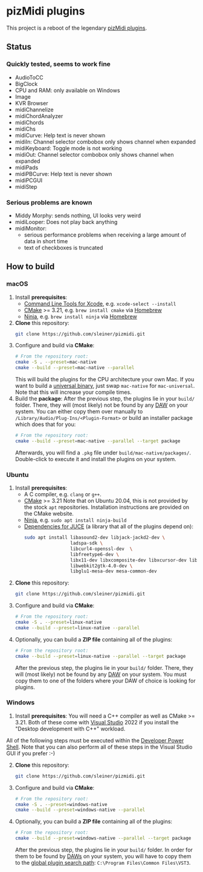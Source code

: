 # pizMidi plugins

This project is a reboot of the legendary [pizMidi plugins](https://web.archive.org/web/20180218071308/http://thepiz.org/plugins/).

## Status

### Quickly tested, seems to work fine

-   AudioToCC
-   BigClock
-   CPU and RAM: only available on Windows
-   Image
-   KVR Browser
-   midiChannelize
-   midiChordAnalyzer
-   midiChords
-   midiChs
-   midiCurve: Help text is never shown
-   midiIn: Channel selector combobox only shows channel when expanded
-   midiKeyboard: Toggle mode is not working
-   midiOut: Channel selector combobox only shows channel when expanded
-   midiPads
-   midiPBCurve: Help text is never shown
-   midiPCGUI
-   midiStep

### Serious problems are known

-   Middy Morphy: sends nothing, UI looks very weird
-   midiLooper: Does not play back anything
-   midiMonitor:
    -   serious performance problems when receiving a large amount of data in short time
    -   text of checkboxes is truncated

## How to build

### macOS

1. Install **prerequisites**:
    - [Command Line Tools for Xcode](https://developer.apple.com/xcode/resources/), e.g. `xcode-select --install`
    - [CMake](https://cmake.org) >= 3.21, e.g. `brew install cmake` via [Homebrew](https://brew.sh)
    - [Ninja](https://ninja-build.org), e.g. `brew install ninja` via [Homebrew](https://brew.sh)
2. **Clone** this repository:
    ```bash
    git clone https://github.com/sleiner/pizmidi.git
    ```
3. Configure and build via **CMake**:
    ```bash
    # From the repository root:
    cmake -S . --preset=mac-native
    cmake --build --preset=mac-native --parallel
    ```
    This will build the plugins for the CPU architecture your own Mac.
    If you want to build a [universal binary](https://developer.apple.com/documentation/apple-silicon/building-a-universal-macos-binary), just swap `mac-native` for `mac-universal`.
    Note that this will increase your compile times.
4. Build the **package**:
   After the previous step, the plugins lie in your `build/` folder.
   There, they will (most likely) not be found by any [DAW](https://en.wikipedia.org/wiki/Digital_audio_workstation) on your system.
   You can either copy them over manually to `/Library/Audio/Plug-Ins/<Plugin-Format>` or build an installer package which does that for you:
    ```bash
    # From the repository root:
    cmake --build --preset=mac-native --parallel --target package
    ```
    Afterwards, you will find a `.pkg` file under `build/mac-native/packages/`.
    Double-click to execute it and install the plugins on your system.

### Ubuntu

1. Install **prerequisites**:
    - A C compiler, e.g. `clang` or `g++`.
    - [CMake](https://cmake.org) >= 3.21
      Note that on Ubuntu 20.04, this is not provided by the stock `apt` repositories.
      Installation instructions are provided on the CMake website.
    - [Ninja](https://ninja-build.org), e.g. `sudo apt install ninja-build`
    - [Dependencies for JUCE](https://github.com/juce-framework/JUCE/blob/master/docs/Linux%20Dependencies.md) (a library that all of the plugins depend on):
        ```bash
        sudo apt install libasound2-dev libjack-jackd2-dev \
                         ladspa-sdk \
                         libcurl4-openssl-dev  \
                         libfreetype6-dev \
                         libx11-dev libxcomposite-dev libxcursor-dev libxcursor-dev libxext-dev libxinerama-dev libxrandr-dev libxrender-dev \
                         libwebkit2gtk-4.0-dev \
                         libglu1-mesa-dev mesa-common-dev
        ```
2. **Clone** this repository:
    ```bash
    git clone https://github.com/sleiner/pizmidi.git
    ```
3. Configure and build via **CMake**:
    ```bash
    # From the repository root:
    cmake -S . --preset=linux-native
    cmake --build --preset=linux-native --parallel
    ```
4. Optionally, you can build a **ZIP file** containing all of the plugins:
    ```bash
    # From the repository root:
    cmake --build --preset=linux-native --parallel --target package
    ```
    After the previous step, the plugins lie in your `build/` folder.
    There, they will (most likely) not be found by any [DAW](https://en.wikipedia.org/wiki/Digital_audio_workstation) on your system.
    You must copy them to one of the folders where your DAW of choice is looking for plugins.

### Windows

1. Install **prerequisites**:
   You will need a C++ compiler as well as CMake >= 3.21.
   Both of these come with [Visual Studio](https://visualstudio.microsoft.com/) 2022 if you install the "Desktop development with C++" workload.

All of the following steps must be executed within the [Developer Power Shell](https://docs.microsoft.com/en-us/visualstudio/ide/reference/command-prompt-powershell).
Note that you can also perform all of these steps in the Visual Studio GUI if you prefer :-)

2. **Clone** this repository:
    ```bash
    git clone https://github.com/sleiner/pizmidi.git
    ```
3. Configure and build via **CMake**:
    ```bash
    # From the repository root:
    cmake -S . --preset=windows-native
    cmake --build --preset=windows-native --parallel
    ```
4. Optionally, you can build a **ZIP file** containing all of the plugins:
    ```bash
    # From the repository root:
    cmake --build --preset=windows-native --parallel --target package
    ```
    After the previous step, the plugins lie in your `build/` folder.
    In order for them to be found by [DAWs](https://en.wikipedia.org/wiki/Digital_audio_workstation) on your system, you will have to copy them to the [global plugin search path](https://helpcenter.steinberg.de/hc/en-us/articles/115000177084-VST-plug-in-locations-on-Windows): `C:\Program Files\Common Files\VST3`.
